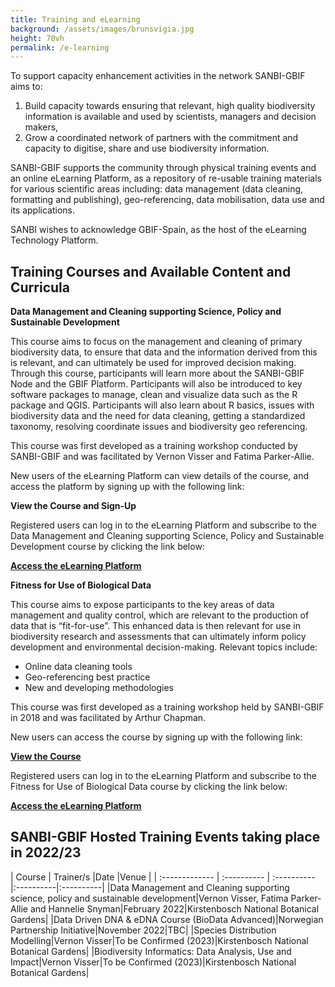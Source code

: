 ```yaml
---
title: Training and eLearning
background: /assets/images/brunsvigia.jpg
height: 70vh
permalink: /e-learning
---
```


To support capacity enhancement activities in the network SANBI-GBIF aims to:

1. Build capacity towards ensuring that relevant, high quality biodiversity information is
available and used by scientists, managers and decision makers,
2. Grow a coordinated network of partners with the commitment and capacity to
digitise, share and use biodiversity information.

SANBI-GBIF supports the community through physical training events and an online eLearning Platform, as a repository of re-usable training materials for various
scientific areas including: data management (data cleaning, formatting and publishing), geo-referencing, data mobilisation, data use and its applications.

SANBI wishes to acknowledge GBIF-Spain, as the host of the eLearning Technology Platform. 


## Training Courses and Available Content and Curricula



**Data Management and Cleaning supporting Science, Policy and Sustainable Development**

This course aims to focus on the management and cleaning of primary biodiversity data, to ensure that data and the information derived from this is relevant, and can ultimately be used for improved decision making. Through this course, participants will learn more about the SANBI-GBIF Node and the GBIF Platform.  Participants will also be introduced to key software packages to manage, clean and visualize data such as the R package and QGIS. Participants will also learn about R basics, issues with biodiversity data and the need for data cleaning, getting a standardized taxonomy, resolving coordinate issues and biodiversity geo referencing.

This course was first developed as a training workshop conducted by SANBI-GBIF and was facilitated by Vernon Visser and Fatima Parker-Allie. 

New users of the eLearning Platform can view details of the course, and access the platform by signing up with the following link:

**View the Course and Sign-Up**

Registered users can log in to the eLearning Platform and subscribe to the Data Management and Cleaning supporting Science, Policy and Sustainable Development course by clicking the link below:

[**Access the eLearning Platform**](https://elearning.gbif.es)


**Fitness for Use of Biological Data**

This course aims to expose participants to the key areas of data management and quality control, which are relevant to the production of data that is “fit-for-use”. This enhanced data is then relevant for use in biodiversity research and assessments that can ultimately inform policy development and environmental decision-making.  Relevant topics include:
-	Online data cleaning tools
-	Geo-referencing best practice
-	New and developing methodologies

This course was first developed as a training workshop held by SANBI-GBIF in 2018 and was facilitated by Arthur Chapman.  

New users can access the course by signing up with the following link:

[**View the Course**](https://elearning.gbif.es/course/61/about)

Registered users can log in to the eLearning Platform and subscribe to the Fitness for Use of Biological Data course by clicking the link below:

[**Access the eLearning Platform**](https://elearning.gbif.es)


## SANBI-GBIF Hosted Training Events taking place in 2022/23

| Course     | Trainer/s   |Date       |Venue        |
| :------------- | :---------- | :---------- |:----------|:----------|
|Data Management and Cleaning supporting science, policy and sustainable development|Vernon Visser, Fatima Parker-Allie and Hannelie Snyman|February 2022|Kirstenbosch National Botanical Gardens|
|Data Driven DNA & eDNA Course (BioData Advanced)|Norwegian Partnership Initiative|November 2022|TBC|
|Species Distribution Modelling|Vernon Visser|To be Confirmed (2023)|Kirstenbosch National Botanical Gardens|
|Biodiversity Informatics: Data Analysis, Use and Impact|Vernon Visser|To be Confirmed (2023)|Kirstenbosch National Botanical Gardens|

